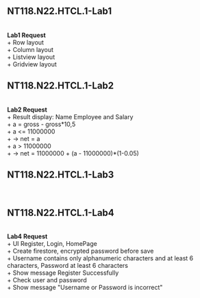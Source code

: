 <h2>NT118.N22.HTCL.1-Lab1</h2></br>
<b>Lab1 Request</b></br>
+ Row layout</br>
+ Column layout</br>
+ Listview layout</br>
+ Gridview layout</br>
<h2>NT118.N22.HTCL.1-Lab2</h2></br>
<b>Lab2 Request</b></br>
+ Result display: Name Employee and Salary</br>
+ a = gross - gross*10,5</br>
+ a <= 11000000</br>
+ -> net = a</br>
+ a > 11000000</br>
+ -> net = 11000000 + (a - 11000000)*(1-0.05)</br>
<h2>NT118.N22.HTCL.1-Lab3</h2></br>
<h2>NT118.N22.HTCL.1-Lab4</h2></br>
<b>Lab4 Request</b></br>
+ UI Register, Login, HomePage</br>
+ Create firestore, encrypted password before save</br>
+ Username contains only alphanumeric characters and at least 6 characters, Password at least 6 characters</br>
+ Show message Register Successfully</br>
+ Check user and password</br>
+ Show message "Username or Password is incorrect"</br>
